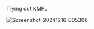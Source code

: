 Trying out KMP..

![Screenshot_20241216_005306](https://github.com/user-attachments/assets/2bc536cc-e997-467f-8835-bf4b830c1fc5)
